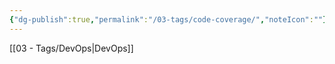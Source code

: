 ```yaml
---
{"dg-publish":true,"permalink":"/03-tags/code-coverage/","noteIcon":""}
---
```


[[03 - Tags/DevOps\|DevOps]]